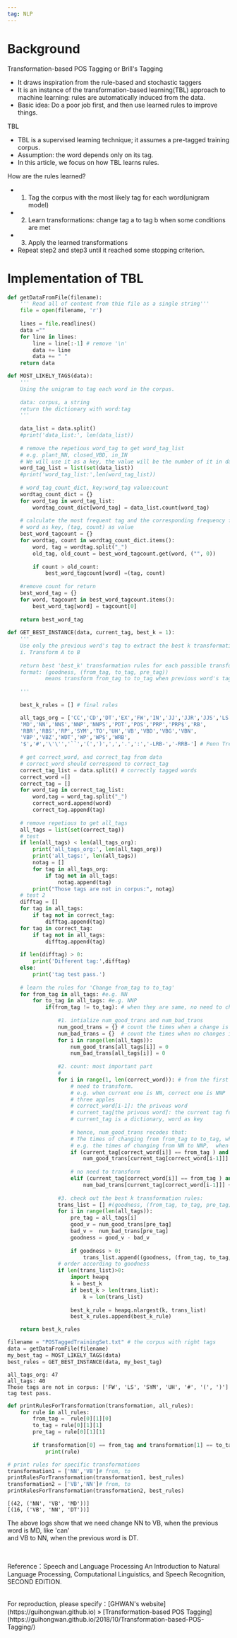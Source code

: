 ```yaml
---  
tag: NLP 
---
```


# Background

Transformation-based POS Tagging or Brill's Tagging    
- It draws inspiration from the rule-based and stochastic taggers    
- It is an instance of the transformation-based learning(TBL) approach to machine learning: rules are automatically induced from the data.
- Basic idea: Do a poor job first, and then use learned rules to improve things.    

TBL
- TBL is a supervised learning technique; it assumes a pre-tagged training corpus.    
- Assumption: the word depends only on its tag.
- In this article, we focus on how TBL learns rules.


How are the rules learned?
- 1. Tag the corpus with the most likely tag for each word(unigram model)
- 2. Learn transformations: change tag a to tag b when some conditions are met
- 3. Apply the learned transformations    
- Repeat step2 and step3 until it reached some stopping criterion.

# Implementation of TBL


```python
def getDataFromFile(filename):
    ''' Read all of content from thie file as a single string'''
    file = open(filename, 'r')
    
    lines = file.readlines()
    data =""
    for line in lines:
        line = line[:-1] # remove '\n'
        data += line
        data += " "
    return data
```


```python
def MOST_LIKELY_TAGS(data):
    '''
    Using the unigram to tag each word in the corpus.
    
    data: corpus, a string
    return the dictionary with word:tag
    '''
    
    data_list = data.split()
    #print('data_list:', len(data_list))
    
    # remove the repetious word_tag to get word_tag_list
    # e.g. plant_NN, closed_VBD, in_IN
    # We will use it as a key, the value will be the number of it in data_list
    word_tag_list = list(set(data_list))
    #print('word_tag_list:',len(word_tag_list))
    
    # word_tag_count_dict, key:word_tag value:count
    wordtag_count_dict = {}
    for word_tag in word_tag_list:
        wordtag_count_dict[word_tag] = data_list.count(word_tag)
    
    # calculate the most frequent tag and the corresponding frequency for a word
    # word as key, (tag, count) as value
    best_word_tagcount = {}
    for wordtag, count in wordtag_count_dict.items():
        word, tag = wordtag.split("_")
        old_tag, old_count = best_word_tagcount.get(word, ("", 0))
        
        if count > old_count:
            best_word_tagcount[word] =(tag, count)
    
    #remove count for return
    best_word_tag = {}
    for word, tagcount in best_word_tagcount.items():
        best_word_tag[word] = tagcount[0]
        
    return best_word_tag
    
def GET_BEST_INSTANCE(data, current_tag, best_k = 1):
    '''
    Use only the previous word's tag to extract the best k transformation rules to
    i. Transform A to B
    
    return best 'best_k' transformation rules for each possible transformation
    format: (goodness, (from_tag, to_tag, pre_tag))
            means transform from_tag to to_tag when previous word's tag is pre_tag. The score is goodness.
    
    '''
    
    best_k_rules = [] # final rules

    all_tags_org = ['CC','CD','DT','EX','FW','IN','JJ','JJR','JJS','LS',
    'MD','NN','NNS','NNP','NNPS','PDT','POS','PRP','PRP$','RB',
    'RBR','RBS','RP','SYM','TO','UH','VB','VBD','VBG','VBN',
    'VBP','VBZ','WDT','WP','WP$','WRB',
    '$','#','\'\'','``','(',')',',','.',':','-LRB-','-RRB-'] # Penn Treebank POS tagset
    
    # get correct_word, and correct_tag from data
    # correct_word should correspond to correct_tag
    correct_tag_list = data.split() # correctly tagged words
    correct_word =[]
    correct_tag = []
    for word_tag in correct_tag_list:
        word,tag = word_tag.split("_")
        correct_word.append(word)
        correct_tag.append(tag)
    
    # remove repetious to get all_tags
    all_tags = list(set(correct_tag))
    # test
    if len(all_tags) < len(all_tags_org):
        print('all_tags_org:', len(all_tags_org))
        print('all_tags:', len(all_tags))
        notag = []
        for tag in all_tags_org:
            if tag not in all_tags:
                notag.append(tag)
        print("Those tags are not in corpus:", notag)
    # test 2
    difftag = []
    for tag in all_tags:
        if tag not in correct_tag:
            difftag.append(tag)
    for tag in correct_tag:
        if tag not in all_tags:
            difftag.append(tag)
        
    if len(difftag) > 0:
        print('Different tag:',difftag)
    else:
        print('tag test pass.')
        
    # learn the rules for 'Change from_tag to to_tag'
    for from_tag in all_tags: #e.g. NN
        for to_tag in all_tags: #e.g. NNP
            if(from_tag != to_tag): # when they are same, no need to change
                
                #1. intialize num_good_trans and num_bad_trans
                num_good_trans = {} # count the times when a change is needed
                num_bad_trans = {}  # count the times when no changes is needed.
                for i in range(len(all_tags)):
                    num_good_trans[all_tags[i]] = 0
                    num_bad_trans[all_tags[i]] = 0
            
                #2. count: most important part
                # 
                for i in range(1, len(correct_word)): # from the first word to the last one
                    # need to transform. 
                    # e.g. when current one is NN, correct one is NNP
                    # three apples
                    # correct_word[i-1]: the privous word
                    # current_tag[the privous word]: the current tag for the previous word
                    # current_tag is a dictionary, word as key
                    
                    # hence, num_good_trans recodes that:
                    # The times of changing from from_tag to to_tag, when the tag of i-1 is current_tag[the privous word]
                    # e.g. the times of changing from NN to NNP,  when the previous word of 'apples' is CD.
                    if (current_tag[correct_word[i]] == from_tag ) and correct_tag[i] == to_tag:
                        num_good_trans[current_tag[correct_word[i-1]]] += 1
                        
                    # no need to transform
                    elif (current_tag[correct_word[i]] == from_tag ) and correct_tag[i] == from_tag: # when current tag == correct tag
                        num_bad_trans[current_tag[correct_word[i-1]]] += 1
                
                #3. check out the best k transformation rules:
                trans_list = [] #(goodness, (from_tag, to_tag, pre_tag))
                for i in range(len(all_tags)):
                    pre_tag = all_tags[i]
                    good_v = num_good_trans[pre_tag]
                    bad_v =  num_bad_trans[pre_tag]
                    goodness = good_v - bad_v
                    
                    if goodness > 0:
                        trans_list.append((goodness, (from_tag, to_tag, pre_tag)))
                # order according to goodness        
                if len(trans_list)>0:
                    import heapq
                    k = best_k
                    if best_k > len(trans_list):
                        k = len(trans_list)
                        
                    best_k_rule = heapq.nlargest(k, trans_list)
                    best_k_rules.append(best_k_rule)

    return best_k_rules
```


```python
filename = "POSTaggedTrainingSet.txt" # the corpus with right tags
data = getDataFromFile(filename)
my_best_tag = MOST_LIKELY_TAGS(data)
best_rules = GET_BEST_INSTANCE(data, my_best_tag)
```

    all_tags_org: 47
    all_tags: 40
    Those tags are not in corpus: ['FW', 'LS', 'SYM', 'UH', '#', '(', ')']
    tag test pass.



```python
def printRulesForTransformation(transformation, all_rules):
    for rule in all_rules:
        from_tag =  rule[0][1][0]
        to_tag = rule[0][1][1]
        pre_tag = rule[0][1][1]
        
        if transformation[0] == from_tag and transformation[1] == to_tag:
            print(rule)
```


```python
# print rules for specific transformations
transformation1 = ['NN','VB']# from, to
printRulesForTransformation(transformation1, best_rules)
transformation2 = ['VB','NN']# from, to
printRulesForTransformation(transformation2, best_rules)
```

    [(42, ('NN', 'VB', 'MD'))]
    [(16, ('VB', 'NN', 'DT'))]

The above logs show that we need change NN to VB, when the previous word is MD, like 'can'     
and VB to NN, when the previous word is DT.


<br>

Reference：Speech and Language Processing An Introduction to Natural Language Processing, Computational Linguistics, and Speech Recognition, SECOND EDITION.

<br>
For reproduction, please specify：[GHWAN's website](https://guihongwan.github.io) » [Transformation-based POS Tagging](https://guihongwan.github.io/2018/10/Transformation-based-POS-Tagging/) 
